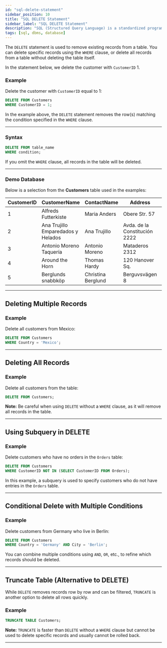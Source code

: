 ```yaml
---
id: "sql-delete-statement"
sidebar_position: 10
title: "SQL DELETE Statement"
sidebar_label: "SQL DELETE Statement"
description: "SQL (Structured Query Language) is a standardized programming language for managing and manipulating relational databases."
tags: [sql, dbms, database]
---
```


The `DELETE` statement is used to remove existing records from a table. You can delete specific records using the `WHERE` clause, or delete all records from a table without deleting the table itself.

In the statement below, we delete the customer with `CustomerID` 1.

### Example

Delete the customer with `CustomerID` equal to 1:

```sql
DELETE FROM Customers
WHERE CustomerID = 1;
```

In the example above, the `DELETE` statement removes the row(s) matching the condition specified in the `WHERE` clause.

---

### Syntax

```sql
DELETE FROM table_name
WHERE condition;
```

If you omit the `WHERE` clause, all records in the table will be deleted.

---

### Demo Database

Below is a selection from the **Customers** table used in the examples:

| CustomerID | CustomerName                       | ContactName        | Address                       | City        | PostalCode | Country |
| ---------- | ---------------------------------- | ------------------ | ----------------------------- | ----------- | ---------- | ------- |
| 1          | Alfreds Futterkiste                | Maria Anders       | Obere Str. 57                 | Berlin      | 12209      | Germany |
| 2          | Ana Trujillo Emparedados y Helados | Ana Trujillo       | Avda. de la Constitución 2222 | México D.F. | 05021      | Mexico  |
| 3          | Antonio Moreno Taquería            | Antonio Moreno     | Mataderos 2312                | México D.F. | 05023      | Mexico  |
| 4          | Around the Horn                    | Thomas Hardy       | 120 Hanover Sq.               | London      | WA1 1DP    | UK      |
| 5          | Berglunds snabbköp                 | Christina Berglund | Berguvsvägen 8                | Luleå       | S-958 22   | Sweden  |

---

## Deleting Multiple Records

### Example

Delete all customers from Mexico:

```sql
DELETE FROM Customers
WHERE Country = 'Mexico';
```

---

## Deleting All Records

### Example

Delete all customers from the table:

```sql
DELETE FROM Customers;
```

**Note:** Be careful when using `DELETE` without a `WHERE` clause, as it will remove all records in the table.

---

## Using Subquery in DELETE

### Example

Delete customers who have no orders in the `Orders` table:

```sql
DELETE FROM Customers
WHERE CustomerID NOT IN (SELECT CustomerID FROM Orders);
```

In this example, a subquery is used to specify customers who do not have entries in the `Orders` table.

---

## Conditional Delete with Multiple Conditions

### Example

Delete customers from Germany who live in Berlin:

```sql
DELETE FROM Customers
WHERE Country = 'Germany' AND City = 'Berlin';
```

You can combine multiple conditions using `AND`, `OR`, etc., to refine which records should be deleted.

---

## Truncate Table (Alternative to DELETE)

While `DELETE` removes records row by row and can be filtered, `TRUNCATE` is another option to delete all rows quickly.

### Example

```sql
TRUNCATE TABLE Customers;
```

**Note:** `TRUNCATE` is faster than `DELETE` without a `WHERE` clause but cannot be used to delete specific records and usually cannot be rolled back.

---
